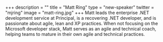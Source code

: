 +++
description = ""
title = "Matt Ring"
type = "new-speaker"
twitter = "mjring"
image = "matt-ring.jpg"
+++
Matt leads the enterprise .NET development service at Principal, is a recovering .NET developer, and is passionate about agile, lean and XP practices. When not focusing on the Microsoft developer stack, Matt serves as an agile and technical coach, helping teams to mature in their own agile and technical practices.